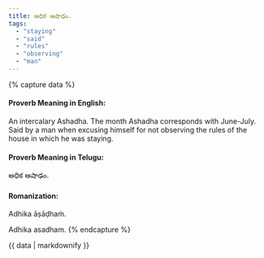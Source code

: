 ```yaml
---
title: అధిక ఆషాఢం.
tags:
  - "staying"
  - "said"
  - "rules"
  - "observing"
  - "man"
---
```


{% capture data %}
#### Proverb Meaning in English:
An intercalary Ashadha.
The month Ashadha corresponds with June-July.
Said by a man when excusing himself for not observing the rules of the house in which he was staying.

#### Proverb Meaning in Telugu:
అధిక ఆషాఢం.

#### Romanization:
Adhika āṣāḍhaṁ.

Adhika asadham.
{% endcapture %}

{{ data | markdownify }}

